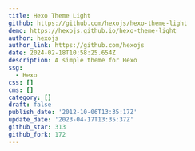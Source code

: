 ```yaml
---
title: Hexo Theme Light
github: https://github.com/hexojs/hexo-theme-light
demo: https://hexojs.github.io/hexo-theme-light
author: hexojs
author_link: https://github.com/hexojs
date: 2024-02-18T10:58:25.654Z
description: A simple theme for Hexo
ssg:
  - Hexo
css: []
cms: []
category: []
draft: false
publish_date: '2012-10-06T13:35:17Z'
update_date: '2023-04-17T13:35:37Z'
github_star: 313
github_fork: 172
---
```

